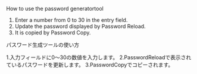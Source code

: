 How to use the password generatortool

1. Enter a number from 0 to 30 in the entry field.
2. Update the password displayed by Password Reload.
3. It is copied by Password Copy.


パスワード生成ツールの使い方

1.入力フィールドに0〜30の数値を入力します。
2.PasswordReloadで表示されているパスワードを更新します。
3.PasswordCopyでコピーされます。
